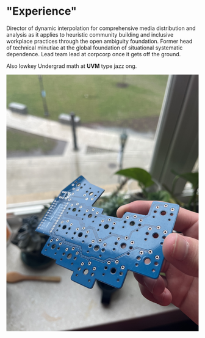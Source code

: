 # "Experience"
Director of dynamic interpolation for comprehensive media distribution and analysis as it applies to heuristic community building and inclusive workplace practices through the open ambiguity foundation. Former head of technical minutiae at the global foundation of situational systematic dependence. Lead team lead at corpcorp once it gets off the ground.

Also lowkey Undergrad math at **UVM** type jazz ong.

![failed to load image, but it's sick trust](sweephalf.jpg)
